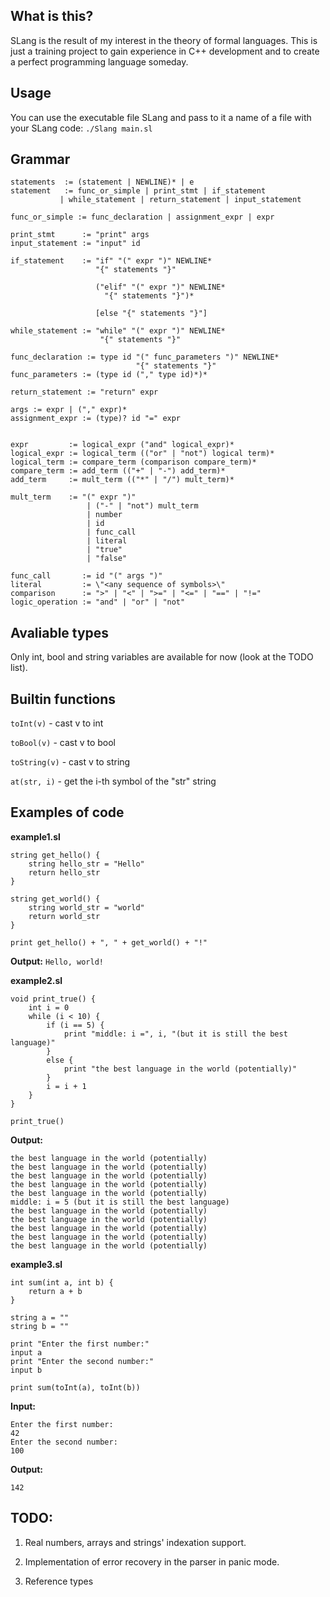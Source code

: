 ## What is this?

SLang is the result of my interest in the theory of formal languages. This is just a training project to gain experience in C++ development and to create a perfect programming language someday.

## Usage

You can use the executable file SLang and pass to it a name of a file with your SLang code:
```./Slang main.sl```

## Grammar

```
statements  := (statement | NEWLINE)* | e
statement   := func_or_simple | print_stmt | if_statement
	       | while_statement | return_statement | input_statement

func_or_simple := func_declaration | assignment_expr | expr

print_stmt      := "print" args
input_statement := "input" id

if_statement    := "if" "(" expr ")" NEWLINE*
                   "{" statements "}"

                   ("elif" "(" expr ")" NEWLINE*
                     "{" statements "}")*

                   [else "{" statements "}"]

while_statement := "while" "(" expr ")" NEWLINE*
                    "{" statements "}"

func_declaration := type id "(" func_parameters ")" NEWLINE*
                            "{" statements "}"
func_parameters := (type id ("," type id)*)*

return_statement := "return" expr

args := expr | ("," expr)*
assignment_expr := (type)? id "=" expr


expr         := logical_expr ("and" logical_expr)*
logical_expr := logical_term (("or" | "not") logical term)*
logical_term := compare_term (comparison compare_term)*
compare_term := add_term (("+" | "-") add_term)*
add_term     := mult_term (("*" | "/") mult_term)*

mult_term    := "(" expr ")"
                 | ("-" | "not") mult_term
                 | number
                 | id
                 | func_call
                 | literal
                 | "true"
                 | "false"

func_call       := id "(" args ")"
literal         := \"<any sequence of symbols>\"
comparison      := ">" | "<" | ">=" | "<=" | "==" | "!="
logic_operation := "and" | "or" | "not"
```

## Avaliable types

Only int, bool and string variables are available for now (look at the TODO list).

## Builtin functions

```toInt(v)``` - cast v to int

```toBool(v)``` - cast v to bool

```toString(v)``` - cast v to string

```at(str, i)``` - get the i-th symbol of the "str" string

## Examples of code
**example1.sl**
```
string get_hello() {
    string hello_str = "Hello"
    return hello_str
}

string get_world() {
    string world_str = "world"
    return world_str
}

print get_hello() + ", " + get_world() + "!"
```

**Output:**
```Hello, world!```


**example2.sl**
```
void print_true() {
    int i = 0
    while (i < 10) {
        if (i == 5) {
            print "middle: i =", i, "(but it is still the best language)"
        }
        else {
            print "the best language in the world (potentially)"
        }
        i = i + 1
    }
}

print_true()
```

**Output:**
```
the best language in the world (potentially) 
the best language in the world (potentially) 
the best language in the world (potentially) 
the best language in the world (potentially) 
the best language in the world (potentially) 
middle: i = 5 (but it is still the best language) 
the best language in the world (potentially) 
the best language in the world (potentially) 
the best language in the world (potentially) 
the best language in the world (potentially) 
the best language in the world (potentially)
```

**example3.sl**
```
int sum(int a, int b) {
    return a + b
}

string a = ""
string b = ""

print "Enter the first number:"
input a
print "Enter the second number:"
input b

print sum(toInt(a), toInt(b))
```

**Input:**
```
Enter the first number: 
42
Enter the second number: 
100
```

**Output:**
```
142
```

## TODO:
1. Real numbers, arrays and strings' indexation support.

2. Implementation of error recovery in the parser in panic mode.

3. Reference types
